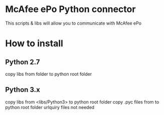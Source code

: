# McAfee ePo Python connector
This scripts & libs will allow you to communicate with McAfee ePo
# How to install
## Python 2.7
copy libs from <libs> folder to python root folder
## Python 3.x
copy libs from <libs/Python3> to python root folder
copy .pyc files from <lib/> to python root folder
urlquiry files not needed
